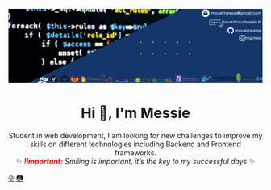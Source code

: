 ![Bannière](https://github.com/moukmessie/moukmessie/blob/main/mybackprofil.png)

<h1 align="center">Hi 👋, I'm Messie</h1>
<p align= "center">
  Student in web development, I am looking for new challenges to improve my skills on different technologies including Backend and Frontend frameworks.
  <br>✨<i> <b style="color:red">!important:</b> Smiling is important, it’s the key to my successful days </i>✨ 
</p>


<!--Here are some ideas to get you started:

- 🔭 I’m currently working on ...
- 🌱 I’m currently learning ...
- 👯 I’m looking to collaborate on ...
- 🤔 I’m looking for help with ...
- 💬 Ask me about ...
- 📫 How to reach me: ...
- 😄 Pronouns: ...
- ⚡ Fun fact: ...-->

[:globe_with_meridians:](https://moukimou-website.herokuapp.com/)  [:camera:](https://moukimou-website.herokuapp.com/) 

